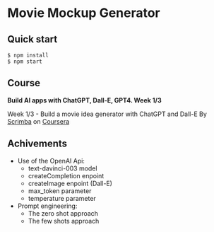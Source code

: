 # Movie Mockup Generator

## Quick start

```
$ npm install
$ npm start
```

## Course

**Build AI apps with ChatGPT, Dall-E, GPT4. Week 1/3**

Week 1/3 - Build a movie idea generator with ChatGPT and Dall-E
By [Scrimba](https://scrimba.com/playlist/pnd36h9) on [Coursera](https://www.coursera.org/learn/build-ai-apps-with-chatgpt-dalle-gpt4/home/week/1)


## Achivements

- Use of the OpenAI Api:
    - text-davinci-003 model
    - createCompletion enpoint
    - createImage enpoint (Dall-E)
    - max_token parameter
    - temperature parameter
- Prompt engineering:
    - The zero shot approach
    - The few shots approach


